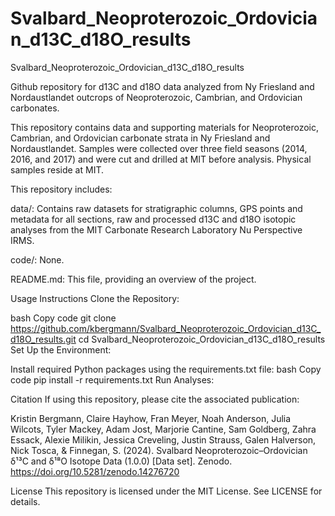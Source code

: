 # Svalbard_Neoproterozoic_Ordovician_d13C_d18O_results
Svalbard_Neoproterozoic_Ordovician_d13C_d18O_results

Github repository for d13C and d18O data analyzed from Ny Friesland and Nordaustlandet outcrops of Neoproterozoic, Cambrian, and Ordovician carbonates.

This repository contains data and supporting materials for Neoproterozoic, Cambrian, and Ordovician carbonate strata in Ny Friesland and Nordaustlandet. Samples were collected over three field seasons (2014, 2016, and 2017) and were cut and drilled at MIT before analysis.  Physical samples reside at MIT.  

This repository includes:

data/: Contains raw datasets for stratigraphic columns, GPS points and metadata for all sections, raw and processed d13C and d18O isotopic analyses from the MIT Carbonate Research Laboratory Nu Perspective IRMS.

code/: None.

README.md: This file, providing an overview of the project.

Usage Instructions Clone the Repository:

bash Copy code git clone https://github.com/kbergmann/Svalbard_Neoproterozoic_Ordovician_d13C_d18O_results.git cd Svalbard_Neoproterozoic_Ordovician_d13C_d18O_results Set Up the Environment:

Install required Python packages using the requirements.txt file: bash Copy code pip install -r requirements.txt Run Analyses:

Citation If using this repository, please cite the associated publication:

Kristin Bergmann, Claire Hayhow, Fran Meyer, Noah Anderson, Julia Wilcots, Tyler Mackey, Adam Jost, Marjorie Cantine, Sam Goldberg, Zahra Essack, Alexie Milikin, Jessica Creveling, Justin Strauss, Galen Halverson, Nick Tosca, & Finnegan, S. (2024). Svalbard Neoproterozoic–Ordovician δ¹³C and δ¹⁸O Isotope Data (1.0.0) [Data set]. Zenodo. https://doi.org/10.5281/zenodo.14276720

License This repository is licensed under the MIT License. See LICENSE for details.
